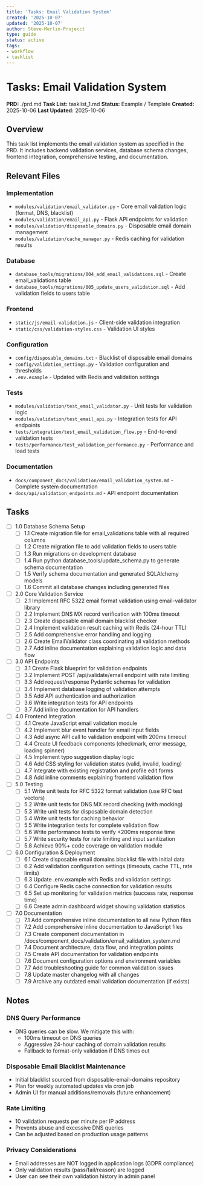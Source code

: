 ```yaml
---
title: 'Tasks: Email Validation System'
created: '2025-10-07'
updated: '2025-10-07'
author: Steve-Merlin-Projecct
type: guide
status: active
tags:
- workflow
- tasklist
---
```


# Tasks: Email Validation System

**PRD:** ./prd.md
**Task List:** tasklist_1.md
**Status:** Example / Template
**Created:** 2025-10-06
**Last Updated:** 2025-10-06

## Overview

This task list implements the email validation system as specified in the PRD. It includes backend validation services, database schema changes, frontend integration, comprehensive testing, and documentation.

## Relevant Files

### Implementation
- `modules/validation/email_validator.py` - Core email validation logic (format, DNS, blacklist)
- `modules/validation/email_api.py` - Flask API endpoints for validation
- `modules/validation/disposable_domains.py` - Disposable email domain management
- `modules/validation/cache_manager.py` - Redis caching for validation results

### Database
- `database_tools/migrations/004_add_email_validations.sql` - Create email_validations table
- `database_tools/migrations/005_update_users_validation.sql` - Add validation fields to users table

### Frontend
- `static/js/email-validation.js` - Client-side validation integration
- `static/css/validation-styles.css` - Validation UI styles

### Configuration
- `config/disposable_domains.txt` - Blacklist of disposable email domains
- `config/validation_settings.py` - Validation configuration and thresholds
- `.env.example` - Updated with Redis and validation settings

### Tests
- `modules/validation/test_email_validator.py` - Unit tests for validation logic
- `modules/validation/test_email_api.py` - Integration tests for API endpoints
- `tests/integration/test_email_validation_flow.py` - End-to-end validation tests
- `tests/performance/test_validation_performance.py` - Performance and load tests

### Documentation
- `docs/component_docs/validation/email_validation_system.md` - Complete system documentation
- `docs/api/validation_endpoints.md` - API endpoint documentation

## Tasks

- [ ] 1.0 Database Schema Setup
  - [ ] 1.1 Create migration file for email_validations table with all required columns
  - [ ] 1.2 Create migration file to add validation fields to users table
  - [ ] 1.3 Run migrations on development database
  - [ ] 1.4 Run python database_tools/update_schema.py to generate schema documentation
  - [ ] 1.5 Verify schema documentation and generated SQLAlchemy models
  - [ ] 1.6 Commit all database changes including generated files

- [ ] 2.0 Core Validation Service
  - [ ] 2.1 Implement RFC 5322 email format validation using email-validator library
  - [ ] 2.2 Implement DNS MX record verification with 100ms timeout
  - [ ] 2.3 Create disposable email domain blacklist checker
  - [ ] 2.4 Implement validation result caching with Redis (24-hour TTL)
  - [ ] 2.5 Add comprehensive error handling and logging
  - [ ] 2.6 Create EmailValidator class coordinating all validation methods
  - [ ] 2.7 Add inline documentation explaining validation logic and data flow

- [ ] 3.0 API Endpoints
  - [ ] 3.1 Create Flask blueprint for validation endpoints
  - [ ] 3.2 Implement POST /api/validate/email endpoint with rate limiting
  - [ ] 3.3 Add request/response Pydantic schemas for validation
  - [ ] 3.4 Implement database logging of validation attempts
  - [ ] 3.5 Add API authentication and authorization
  - [ ] 3.6 Write integration tests for API endpoints
  - [ ] 3.7 Add inline documentation for API handlers

- [ ] 4.0 Frontend Integration
  - [ ] 4.1 Create JavaScript email validation module
  - [ ] 4.2 Implement blur event handler for email input fields
  - [ ] 4.3 Add async API call to validation endpoint with 200ms timeout
  - [ ] 4.4 Create UI feedback components (checkmark, error message, loading spinner)
  - [ ] 4.5 Implement typo suggestion display logic
  - [ ] 4.6 Add CSS styling for validation states (valid, invalid, loading)
  - [ ] 4.7 Integrate with existing registration and profile edit forms
  - [ ] 4.8 Add inline comments explaining frontend validation flow

- [ ] 5.0 Testing
  - [ ] 5.1 Write unit tests for RFC 5322 format validation (use RFC test vectors)
  - [ ] 5.2 Write unit tests for DNS MX record checking (with mocking)
  - [ ] 5.3 Write unit tests for disposable domain detection
  - [ ] 5.4 Write unit tests for caching behavior
  - [ ] 5.5 Write integration tests for complete validation flow
  - [ ] 5.6 Write performance tests to verify <200ms response time
  - [ ] 5.7 Write security tests for rate limiting and input sanitization
  - [ ] 5.8 Achieve 90%+ code coverage on validation module

- [ ] 6.0 Configuration & Deployment
  - [ ] 6.1 Create disposable email domains blacklist file with initial data
  - [ ] 6.2 Add validation configuration settings (timeouts, cache TTL, rate limits)
  - [ ] 6.3 Update .env.example with Redis and validation settings
  - [ ] 6.4 Configure Redis cache connection for validation results
  - [ ] 6.5 Set up monitoring for validation metrics (success rate, response time)
  - [ ] 6.6 Create admin dashboard widget showing validation statistics

- [ ] 7.0 Documentation
  - [ ] 7.1 Add comprehensive inline documentation to all new Python files
  - [ ] 7.2 Add comprehensive inline documentation to JavaScript files
  - [ ] 7.3 Create component documentation in /docs/component_docs/validation/email_validation_system.md
  - [ ] 7.4 Document architecture, data flow, and integration points
  - [ ] 7.5 Create API documentation for validation endpoints
  - [ ] 7.6 Document configuration options and environment variables
  - [ ] 7.7 Add troubleshooting guide for common validation issues
  - [ ] 7.8 Update master changelog with all changes
  - [ ] 7.9 Archive any outdated email validation documentation (if exists)

## Notes

### DNS Query Performance
- DNS queries can be slow. We mitigate this with:
  - 100ms timeout on DNS queries
  - Aggressive 24-hour caching of domain validation results
  - Fallback to format-only validation if DNS times out

### Disposable Email Blacklist Maintenance
- Initial blacklist sourced from disposable-email-domains repository
- Plan for weekly automated updates via cron job
- Admin UI for manual additions/removals (future enhancement)

### Rate Limiting
- 10 validation requests per minute per IP address
- Prevents abuse and excessive DNS queries
- Can be adjusted based on production usage patterns

### Privacy Considerations
- Email addresses are NOT logged in application logs (GDPR compliance)
- Only validation results (pass/fail/reason) are logged
- User can see their own validation history in admin panel
